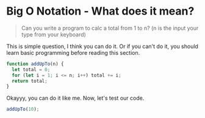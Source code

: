 # Big O Notation - What does it mean?

> Can you write a program to calc a total from 1 to n? (n is the input your type from your keyboard)

This is simple question, I think you can do it. Or if you can't do it, you should learn basic programming before reading this section.

```javascript
function addUpTo(n) {
  let total = 0;
  for (let i = 1; i <= n; i++) total += i;
  return total;
}
```

Okayyy, you can do it like me. Now, let's test our code.

```javascript
addUpTo(10);
```
